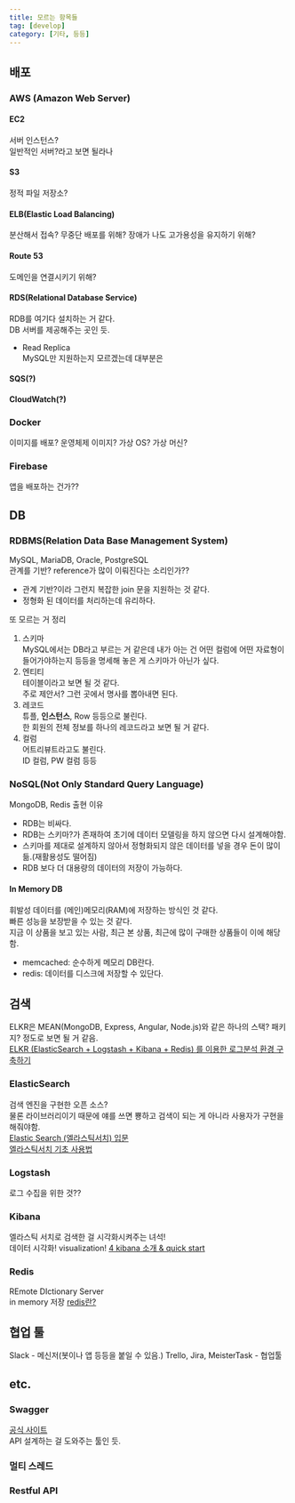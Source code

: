 ```yaml
---
title: 모르는 항목들
tag: [develop]
category: [기타, 등등]
---
```


## 배포

### AWS (Amazon Web Server)
#### EC2
서버 인스턴스?  
일반적인 서버?라고 보면 될라나
#### S3
정적 파일 저장소?
#### ELB(Elastic Load Balancing)
분산해서 접속? 무중단 배포를 위해? 장애가 나도 고가용성을 유지하기 위해?
#### Route 53
도메인을 연결시키기 위해?
#### RDS(Relational Database Service)
RDB를 여기다 설치하는 거 같다.  
DB 서버를 제공해주는 곳인 듯.
* Read Replica  
MySQL만 지원하는지 모르겠는데 대부분은 
#### SQS(?)
#### CloudWatch(?)

### Docker
이미지를 배포? 운영체제 이미지? 가상 OS? 가상 머신?

### Firebase
앱을 배포하는 건가??

## DB
### RDBMS(Relation Data Base Management System)
MySQL, MariaDB, Oracle, PostgreSQL  
관계를 기반? reference가 많이 이뤄진다는 소리인가??
* 관계 기반?이라 그런지 복잡한 join 문을 지원하는 것 같다.    
* 정형화 된 데이터를 처리하는데 유리하다.  

또 모르는 거 정리  
1. 스키마  
MySQL에서는 DB라고 부르는 거 같은데 내가 아는 건 어떤 컬럼에 어떤 자료형이 들어가야하는지 등등을 명세해 놓은 게 스키마가 아닌가 싶다.  
2. 엔티티  
테이블이라고 보면 될 것 같다.  
주로 제안서? 그런 곳에서 명사를 뽑아내면 된다.  
3. 레코드  
튜플, **인스턴스**, Row 등등으로 불린다.  
한 회원의 전체 정보를 하나의 레코드라고 보면 될 거 같다.  
4. 컬럼  
어트리뷰트라고도 불린다.  
ID 컬럼, PW 컬럼 등등


### NoSQL(Not Only Standard Query Language)
MongoDB, Redis
출현 이유  
* RDB는 비싸다.  
* RDB는 스키마?가 존재하여 초기에 데이터 모델링을 하지 않으면 다시 설계해야함.  
* 스키마를 제대로 설계하지 않아서 정형화되지 않은 데이터를 넣을 경우 돈이 많이 듦.(재활용성도 떨어짐)  
* RDB 보다 더 대용량의 데이터의 저장이 가능하다.  

#### In Memory DB  
휘발성 데이터를 (메인)메모리(RAM)에 저장하는 방식인 것 같다.  
빠른 성능을 보장받을 수 있는 것 같다.  
지금 이 상품을 보고 있는 사람, 최근 본 상품, 최근에 많이 구매한 상품들이 이에 해당함.  
* memcached: 순수하게 메모리 DB란다.  
* redis: 데이터를 디스크에 저장할 수 있단다.  


 

## 검색
ELKR은 MEAN(MongoDB, Express, Angular, Node.js)와 같은 하나의 스택? 패키지? 정도로 보면 될 거 같음.  
[ELKR (ElasticSearch + Logstash + Kibana + Redis) 를 이용한 로그분석 환경 구축하기](https://medium.com/chequer/elkr-elasticsearch-logstash-kibana-redis-%EB%A5%BC-%EC%9D%B4%EC%9A%A9%ED%95%9C-%EB%A1%9C%EA%B7%B8%EB%B6%84%EC%84%9D-%ED%99%98%EA%B2%BD-%EA%B5%AC%EC%B6%95%ED%95%98%EA%B8%B0-f3dd9dfae622)  
### ElasticSearch
검색 엔진을 구현한 오픈 소스?  
물론 라이브러리이기 때문에 얘를 쓰면 뿅하고 검색이 되는 게 아니라 사용자가 구현을 해줘야함.  
[Elastic Search (엘라스틱서치) 입문](https://www.slideshare.net/seunghyuneom/elastic-search-52724188)  
[엘라스틱서치 기초 사용법](https://bakyeono.net/post/2016-06-03-start-elasticsearch.html)

### Logstash
로그 수집을 위한 것??
### Kibana
엘라스틱 서치로 검색한 걸 시각화시켜주는 녀석!  
데이터 시각화! visualization!
[4 kibana 소개 & quick start](http://gyrfalcon.tistory.com/entry/elastic-stack-4-kibana-%EC%86%8C%EA%B0%9C-quick-start)
### Redis
REmote DIctionary Server  
in memory 저장
[redis란?](http://genesis8.tistory.com/189)

## 협업 툴
Slack - 메신저(봇이나 앱 등등을 붙일 수 있음.) 
Trello, Jira, MeisterTask - 협업툴


## etc.
### Swagger
[공식 사이트](https://swagger.io/)  
API 설계하는 걸 도와주는 툴인 듯.  

### 멀티 스레드

### Restful API